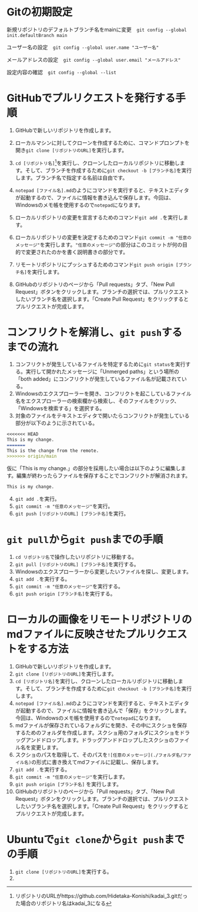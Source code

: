 # Gitの初期設定
 新規リポジトリのデフォルトブランチ名をmainに変更　`git config --global init.defaultBranch main`
 
 ユーザー名の設定　`git config --global user.name "ユーザー名"`

 メールアドレスの設定　`git config --global user.email "メールアドレス"`

設定内容の確認　`git config --global --list`

# GitHubでプルリクエストを発行する手順
1. GitHubで新しいリポジトリを作成します。

2. ローカルマシンに対してクローンを作成するために、コマンドプロンプトを開き`git clone [リポジトリのURL]`を実行します。

3. `cd [リポジトリ名]`[^1]を実行し、クローンしたローカルリポジトリに移動します。そして、ブランチを作成するために`git checkout -b [ブランチ名]`を実行します。ブランチ名で指定する名前は自由です。

4. `notepad [ファイル名].md`のようにコマンドを実行すると、テキストエディタが起動するので、ファイルに情報を書き込んで保存します。今回は、Windowsのメモ帳を使用するので`notepad`になります。 

5. ローカルリポジトリの変更を宣言するためのコマンド`git add .`を実行します。

6. ローカルリポジトリの変更を決定するためのコマンド`git commit -m "任意のメッセージ"`を実行します。`"任意のメッセージ"`の部分はこのコミットが何の目的で変更されたのかを書く説明書きの部分です。

7. リモートリポジトリにプッシュするためのコマンド`git push origin [ブランチ名]`を実行します。

8. GitHubのリポジトリのページから「Pull requests」タブ、「New Pull Request」ボタンをクリックします。ブランチの選択では、プルリクエストしたいブランチ名を選択します。「Create Pull Request」をクリックするとプルリクエストが完成します。

[^1]: リポジトリのURLがhttps://github.com/Hidetaka-Konishi/kadai_3.gitだった場合のリポジトリ名はkadai_3になる

# コンフリクトを解消し、`git push`するまでの流れ
1. コンフリクトが発生しているファイルを特定するために`git status`を実行する。実行して開かれたメッセージに「Unmerged paths」という場所の「both added」にコンフリクトが発生しているファイル名が記載されている。
2. Windowsのエクスプローラーを開き、コンフリクトを起こしているファイル名をエクスプローラーの検索欄から検索し、そのファイルをクリック、「Windowsを検索する」を選択する。
3. 対象のファイルをテキストエディタで開いたらコンフリクトが発生している部分が以下のように示されている。

```markdown
<<<<<<< HEAD
This is my change.
=======
This is the change from the remote.
>>>>>>> origin/main
```

仮に「This is my change.」の部分を採用したい場合は以下のように編集します。編集が終わったらファイルを保存することでコンフリクトが解消されます。

```markdown
This is my change.
```
4. `git add .`を実行。
5. `git commit -m "任意のメッセージ"`を実行。
6. `git push [リポジトリのURL] [ブランチ名]`を実行。

# `git pull`から`git push`までの手順
1. `cd リポジトリ名`で操作したいリポジトリに移動する。
2. `git pull [リポジトリのURL] [ブランチ名]`を実行する。
3. Windowsのエクスプローラーから変更したいファイルを探し、変更します。
4. `git add .`を実行する。
5. `git commit -m "任意のメッセージ"`を実行する。
6. `git push origin [ブランチ名]`を実行する。

# ローカルの画像をリモートリポジトリのmdファイルに反映させたプルリクエストをする方法
1. GitHubで新しいリポジトリを作成します。
2. `git clone [リポジトリのURL]`を実行します。
3. `cd [リポジトリ名]`を実行し、クローンしたローカルリポジトリに移動します。そして、ブランチを作成するために`git checkout -b [ブランチ名]`を実行します。
4. `notepad [ファイル名].md`のようにコマンドを実行すると、テキストエディタが起動するので、ファイルに情報を書き込んで「保存」をクリックします。今回は、Windowsのメモ帳を使用するので`notepad`になります。
5.  mdファイルが保存されているフォルダにを開き、その中にスクショを保存するためのフォルダを作成します。スクショ用のフォルダにスクショをドラッグアンドドロップします。ドラッグアンドドロップしたスクショのファイル名を変更します。
6.  スクショのパスを取得して、そのパスを`![任意のメッセージ](./フォルダ名/ファイル名)`の形式に書き換えてmdファイルに記載し、保存します。
7.  `git add .`を実行する。
8.  `git commit -m "任意のメッセージ"`を実行します。
9.  `git push origin [ブランチ名]` を実行します。
10. GitHubのリポジトリのページから「Pull requests」タブ、「New Pull Request」ボタンをクリックします。ブランチの選択では、プルリクエストしたいブランチ名を選択します。「Create Pull Request」をクリックするとプルリクエストが完成します。

# Ubuntuで`git clone`から`git push`までの手順
1. `git clone [リポジトリのURL]`を実行する。
2. 
